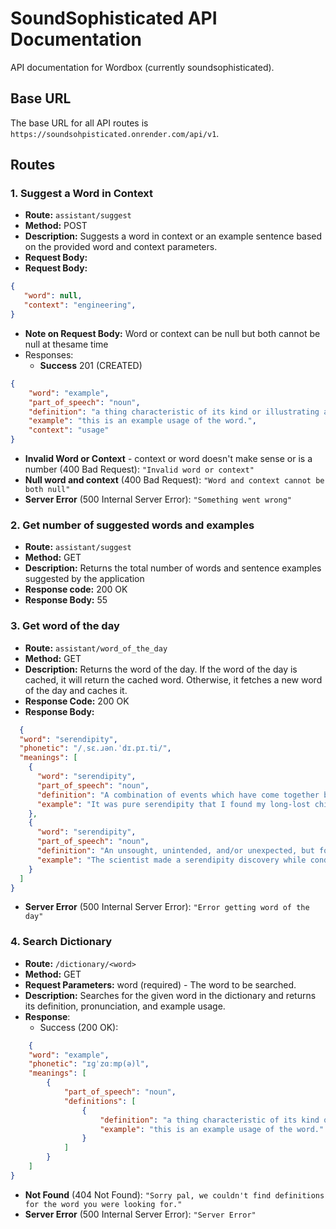 # SoundSophisticated API Documentation

API documentation for Wordbox (currently soundsophisticated). 

## Base URL
The base URL for all API routes is `https://soundsohpisticated.onrender.com/api/v1`.

## Routes

### 1. Suggest a Word in Context
- **Route:** `assistant/suggest`
- **Method:** POST
- **Description:** Suggests a word in context or an example sentence based on the provided word and context parameters.
- **Request Body:**
 - **Request Body:**
 ```json
 {
    "word": null,
    "context": "engineering",
}
```

- **Note on Request Body:** Word or context can be null but both cannot be null at thesame time
- Responses: 
    - **Success** 201 (CREATED)
```json
{
    "word": "example",
    "part_of_speech": "noun",
    "definition": "a thing characteristic of its kind or illustrating a general rule.",
    "example": "this is an example usage of the word.",
    "context": "usage"
}
```
- **Invalid Word or Context** - context or word doesn't make sense or is a number (400 Bad Request): `"Invalid word or context"`
- **Null word and context** (400 Bad Request): `"Word and context cannot be both null"`
- **Server Error** (500 Internal Server Error): `"Something went wrong"`

### 2. Get number of suggested words and examples 

- **Route:** `assistant/suggest`
- **Method:** GET
- **Description:** Returns the total number of words and sentence examples suggested by the application
- **Response code:** 200 OK
- **Response Body:** 55


### 3. Get word of the day

- **Route:** `assistant/word_of_the_day`
- **Method:** GET
- **Description:** Returns the word of the day. If the word of the day is cached, it will return the cached word. Otherwise, it fetches a new word of the day and caches it.
- **Response Code:** 200 OK
- **Response Body:**
```json
  {
  "word": "serendipity",
  "phonetic": "/ˌsɛ.ɹən.ˈdɪ.pɪ.ti/",
  "meanings": [
    {
      "word": "serendipity",
      "part_of_speech": "noun",
      "definition": "A combination of events which have come together by chance to make a surprisingly good or wonderful outcome.",
      "example": "It was pure serendipity that I found my long-lost childhood friend at the airport."
    },
    {
      "word": "serendipity",
      "part_of_speech": "noun",
      "definition": "An unsought, unintended, and/or unexpected, but fortunate, discovery and/or learning experience that happens by accident.",
      "example": "The scientist made a serendipity discovery while conducting unrelated experiments in the lab."
    }
  ]
}
```
- **Server Error** (500 Internal Server Error): `"Error getting word of the day"`

### 4. Search Dictionary
- **Route:** `/dictionary/<word>`
- **Method:** GET
- **Request Parameters:** word (required) - The word to be searched.
- **Description:** Searches for the given word in the dictionary and returns its definition, pronunciation, and example usage.
- **Response**: 
    - Success (200 OK):
```json
    {
    "word": "example",
    "phonetic": "ɪɡˈzɑːmp(ə)l",
    "meanings": [
        {
            "part_of_speech": "noun",
            "definitions": [
                {
                    "definition": "a thing characteristic of its kind or illustrating a general rule.",
                    "example": "this is an example usage of the word."
                }
            ]
        }
    ]
}
```
- **Not Found** (404 Not Found): `"Sorry pal, we couldn't find definitions for the word you were looking for."`
- **Server Error** (500 Internal Server Error): `"Server Error"`


